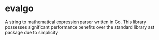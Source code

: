 # evalgo
A string to mathematical expression parser written in Go. This library possesses significant performance benefits over the standard library ast package due to simplicity
